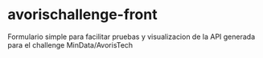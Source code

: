 # avorischallenge-front
Formulario simple para facilitar pruebas y visualizacion de la API generada para el challenge MinData/AvorisTech
